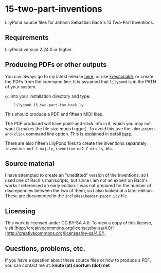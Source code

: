 # 15-two-part-inventions
LilyPond source files for Johann Sebastian Bach's 15 Two-Part Inventions.

## Requirements
LilyPond version 2.24.0 or higher.

## Producing PDFs or other outputs
You can always go to my latest release [here](https://github.com/ksnortum/15-two-part-inventions/releases/latest), or use [Frescobaldi](https://www.frescobaldi.org/), or create the PDFs from the command line.  It is assumed that `lilypond` is in the PATH of your system.

`cd` into your installation directory and type:

        lilypond 15-two-part-inv-book.ly

This should produce a PDF and fifteen MIDI files.

The PDF produced will have point-and-click info in it, which you may not want (it makes the file size much bigger).  To avoid this use the `-dno-point-and-click` command line option.  This is explained in detail [here](https://lilypond.org/doc/v2.24/Documentation/usage/command_002dline-usage).

There are also fifteen LilyPond files to create the inventions separately: `invention-no1-C-maj.ly`, `invention-no2-C-min.ly`, etc.

## Source material
I have attempted to create an "uneditted" version of the Inventions, so I used one of Bach's maniscripts, but since I am not an expert on Bach's works I referenced an early edition.  I was not prepared for the number of discrepencies between the two of them, so I also looked at a later edition.  These are documented in the `includes\header-paper.ily` file.

## Licensing
This work is licensed under CC BY-SA 4.0. To view a copy of this license, visit [http://creativecommons.org/licenses/by-sa/4.0/](http://creativecommons.org/licenses/by-sa/4.0/).

## Questions, problems, etc.
If you have a question about these source files or how to produce a PDF, you can contact me at: **knute (at) snortum (dot) net**
